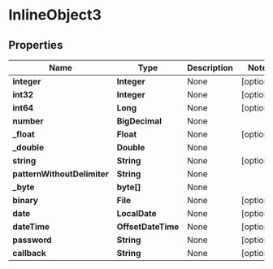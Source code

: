 

# InlineObject3

## Properties

Name | Type | Description | Notes
------------ | ------------- | ------------- | -------------
**integer** | **Integer** | None |  [optional]
**int32** | **Integer** | None |  [optional]
**int64** | **Long** | None |  [optional]
**number** | **BigDecimal** | None | 
**_float** | **Float** | None |  [optional]
**_double** | **Double** | None | 
**string** | **String** | None |  [optional]
**patternWithoutDelimiter** | **String** | None | 
**_byte** | **byte[]** | None | 
**binary** | **File** | None |  [optional]
**date** | **LocalDate** | None |  [optional]
**dateTime** | **OffsetDateTime** | None |  [optional]
**password** | **String** | None |  [optional]
**callback** | **String** | None |  [optional]



